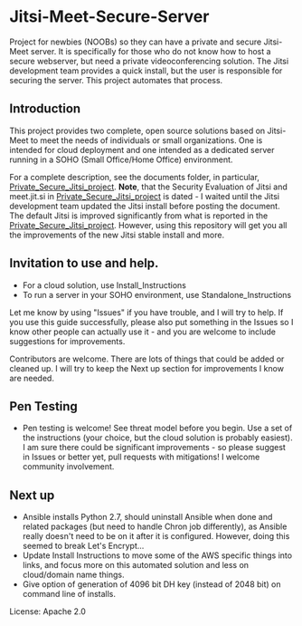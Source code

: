# Jitsi-Meet-Secure-Server
Project for newbies (NOOBs) so they can have a private and secure Jitsi-Meet server.  It is specifically for those who do not know how to host a secure webserver, but need a private videoconferencing solution.  The Jitsi development team provides a quick install, but the user is responsible for securing the server.  This project automates that process.

## Introduction
This project provides two complete, open source solutions based on Jitsi-Meet to meet the needs of individuals or small organizations. One is intended for cloud deployment and one intended as a dedicated server running in a SOHO (Small Office/Home Office) environment.

For a complete description, see the documents folder, in particular, [Private_Secure_Jitsi_project](/Documents/Private_Secure_Jitsi_project.pdf).
**Note**, that the Security Evaluation of Jitsi and meet.jit.si in [Private_Secure_Jitsi_project](/Documents/Private_Secure_Jitsi_project.pdf) is dated - I waited until the Jitsi development team updated the Jitsi install before posting the document.  The default Jitsi is improved significantly from what is reported in the [Private_Secure_Jitsi_project](/Documents/Private_Secure_Jitsi_project.pdf).  However, using this repository will get you all the improvements of the new Jitsi stable install and more.

## Invitation to use and help.

- For a cloud solution, use Install_Instructions
- To run a server in your SOHO environment, use Standalone_Instructions

Let me know by using "Issues" if you have trouble, and I will try to help.  If you use this guide successfully, please also put something in the Issues so I know other people can actually use it - and you are welcome to include suggestions for improvements.

Contributors are welcome.  There are lots of things that could be added or cleaned up.  I will try to keep the Next up section for improvements I know are needed.

## Pen Testing

- Pen testing is welcome!  See threat model before you begin. Use a set of the instructions (your choice, but the cloud solution is probably easiest).  I am sure there could be significant improvements - so please suggest in Issues or better yet, pull requests with mitigations!  I welcome community involvement.

## Next up

- Ansible installs Python 2.7, should uninstall Ansible when done and related packages (but need to handle Chron job differently), as Ansible really doesn't need to be on it after it is configured.  However, doing this seemed to break Let's Encrypt...
- Update Install Instructions to move some of the AWS specific things into links, and focus more on this automated solution and less on cloud/domain name things.
- Give option of generation of 4096 bit DH key (instead of 2048 bit) on command line of installs.

License:
Apache 2.0
